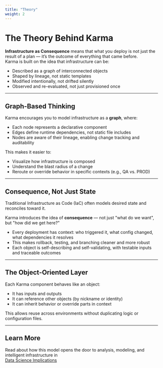 ```yaml
---
title: "Theory"
weight: 2
---
```


# The Theory Behind Karma

**Infrastructure as Consequence** means that what you deploy is not just the result of a plan — it’s the outcome of everything that came before.  
Karma is built on the idea that infrastructure can be:

- Described as a graph of interconnected objects  
- Shaped by lineage, not static templates  
- Modified intentionally, not drifted silently  
- Observed and re-evaluated, not just provisioned once

---

## Graph-Based Thinking

Karma encourages you to model infrastructure as a **graph**, where:

- Each node represents a declarative component
- Edges define runtime dependencies, not static file includes
- Nodes are aware of their lineage, enabling change tracking and auditability

This makes it easier to:

- Visualize how infrastructure is composed  
- Understand the blast radius of a change  
- Reroute or override behavior in specific contexts (e.g., QA vs. PROD)

---

## Consequence, Not Just State

Traditional Infrastructure as Code (IaC) often models desired state and reconciles toward it.

Karma introduces the idea of **consequence** — not just "what do we want", but "how did we get here?"

- Every deployment has context: who triggered it, what config changed, what dependencies it resolves  
- This makes rollback, testing, and branching cleaner and more robust  
- Each object is self-describing and self-validating, with testable inputs and traceable outcomes

---

## The Object-Oriented Layer

Each Karma component behaves like an object:

- It has inputs and outputs  
- It can reference other objects (by nickname or identity)  
- It can inherit behavior or override parts in context  

This allows reuse across environments without duplicating logic or configuration files.

---

## Learn More

Read about how this model opens the door to analysis, modeling, and intelligent infrastructure in  
[Data Science Implications](/theory/data-science/)
